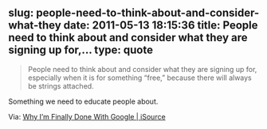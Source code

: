 slug: people-need-to-think-about-and-consider-what-they
date: 2011-05-13 18:15:36
title: People need to think about and consider what they are signing up for,...
type: quote
---

> People need to think about and consider what they are signing up for, especially when it is for something “free,” because there will always be strings attached.

Something we need to educate people about.

 Via: [Why I’m Finally Done With Google | iSource](http://isource.com/2011/05/11/why-im-finally-done-with-google/)
